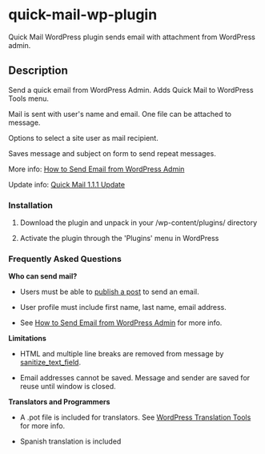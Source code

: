 quick-mail-wp-plugin
====================

Quick Mail WordPress plugin sends email with attachment from WordPress admin.

Description
-----------

Send a quick email from WordPress Admin. Adds Quick Mail to WordPress Tools menu.

Mail is sent with user's name and email. One file can be attached to message.

Options to select a site user as mail recipient.

Saves message and subject on form to send repeat messages.

More info: [How to Send Email from WordPress Admin](http://wheredidmybraingo.com/quick-mail-wordpress-plugin-update-send-email-to-site-users/)

Update info: [Quick Mail 1.1.1 Update](http://wheredidmybraingo.com/quick-mail-1-1-1-update/)

### Installation ###

1. Download the plugin and unpack in your /wp-content/plugins/ directory

1. Activate the plugin through the 'Plugins' menu in WordPress

### Frequently Asked Questions ###

__Who can send mail?__

* Users must be able to [publish a post](http://codex.wordpress.org/Roles_and_Capabilities#publish_posts) to send an email.

* User profile must include first name, last name, email address.

* See [How to Send Email from WordPress Admin](http://wheredidmybraingo.com/how-to-send-email-from-wordpress-admin/) for more info.

__Limitations__

* HTML and multiple line breaks are removed from message by [sanitize_text_field](http://codex.wordpress.org/Function_Reference/sanitize_text_field).

* Email addresses cannot be saved. Message and sender are saved for reuse until window is closed.

__Translators and Programmers__

* A .pot file is included for translators. See [WordPress Translation Tools](https://make.wordpress.org/polyglots/handbook/tools/) for more info.

* Spanish translation is included